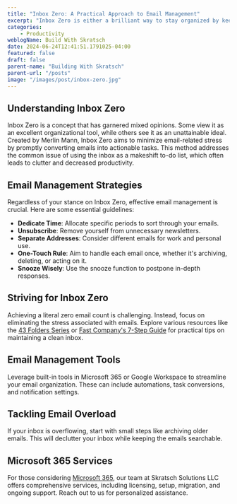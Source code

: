 ```yaml
---
title: "Inbox Zero: A Practical Approach to Email Management"
excerpt: "Inbox Zero is either a brilliant way to stay organized by keeping your email inbox nearly empty or it's an impractical, nearly impossible standard that no busy professional could possibly keep up with."
categories:
    - Productivity
weblogName: Build With Skratsch
date: 2024-06-24T12:41:51.1791025-04:00
featured: false
draft: false
parent-name: "Building With Skratsch"
parent-url: "/posts"
image: "/images/post/inbox-zero.jpg"
---
```


## Understanding Inbox Zero

Inbox Zero is a concept that has garnered mixed opinions. Some view it as an excellent organizational tool, while others see it as an unattainable ideal. Created by Merlin Mann, Inbox Zero aims to minimize email-related stress by promptly converting emails into actionable tasks. This method addresses the common issue of using the inbox as a makeshift to-do list, which often leads to clutter and decreased productivity.

## Email Management Strategies

Regardless of your stance on Inbox Zero, effective email management is crucial. Here are some essential guidelines:

- **Dedicate Time**: Allocate specific periods to sort through your emails.
- **Unsubscribe**: Remove yourself from unnecessary newsletters.
- **Separate Addresses**: Consider different emails for work and personal use.
- **One-Touch Rule**: Aim to handle each email once, whether it's archiving, deleting, or acting on it.
- **Snooze Wisely**: Use the snooze function to postpone in-depth responses.

## Striving for Inbox Zero

Achieving a literal zero email count is challenging. Instead, focus on eliminating the stress associated with emails. Explore various resources like the [43 Folders Series](https://www.43folders.com/43-folders-series-inbox-zero) or [Fast Company's 7-Step Guide](https://www.fastcompany.com/40507663/the-7-step-guide-to-achieving-inbox-zero-and-staying-there-in-2018) for practical tips on maintaining a clean inbox.

## Email Management Tools

Leverage built-in tools in Microsoft 365 or Google Workspace to streamline your email organization. These can include automations, task conversions, and notification settings.

## Tackling Email Overload
If your inbox is overflowing, start with small steps like archiving older emails. This will declutter your inbox while keeping the emails searchable.

## Microsoft 365 Services

For those considering [Microsoft 365](/it-services/microsoft-365), our team at Skratsch Solutions LLC offers comprehensive services, including licensing, setup, migration, and ongoing support. Reach out to us for personalized assistance.
